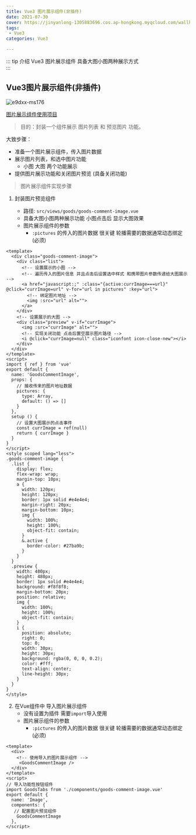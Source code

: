 ```yaml
---
title: Vue3 图片展示组件(非插件)
date: 2021-07-30
cover: https://jinyanlong-1305883696.cos.ap-hongkong.myqcloud.com/wallhaven-l3kyel.jpg
tags:
 - Vue3
categories: Vue3

---
```


::: tip 介绍
Vue3 图片展示组件 具备大图小图两种展示方式<br>
:::

<!-- more -->

## Vue3图片展示组件(非插件)

![e9dxx-ms176](https://jinyanlong-1305883696.cos.ap-hongkong.myqcloud.com/e9dxx-ms176.gif)

[图片展示组件使用项目](https://gitee.com/liu_kaili/Vue_little_rabbit_fresh)

> 目的：封装一个组件展示 图片列表 和 预览图片 功能。

大致步骤：

- 准备一个图片展示组件，传入图片数据
- 展示图片列表，和选中图片功能
  - 小图 大图  两个功能展示
- 提供图片展示功能和关闭图片预览 (具备关闭功能)

> 图片展示组件实现步骤

1. 封装图片预览组件
   
   * 路径: `src/views/goods/goods-comment-image.vue`
   * 具备大图小图两种展示功能 小图点击后 显示大图效果
   * 图片展示组件的参数
     * `:pictures` 的传入的图片数据 很关键 轮播需要的数据通常动态绑定 (必须)

```vue
<template>
  <div class="goods-comment-image">
    <div class="list">
      <!-- 设置展示的小图 -->
      <!-- 遍历传入的图片信息 并且点击后设置选中样式 和携带图片参数传递给大图展示 -->
      <a href="javascript:;" :class="{active:currImage===url}" @click="currImage=url" v-for="url in pictures" :key="url">
        <!-- 绑定图片地址 -->
        <img :src="url" alt="">
      </a>
    </div>
    <!-- 设置展示的大图 -->
    <div class="preview" v-if="currImage">
      <img :src="currImage" alt="">
      <!-- 实现关闭功能 点击后置空展示图片路径 -->
      <i @click="currImage=null" class="iconfont icon-close-new"></i>
    </div>
  </div>
</template>
<script>
import { ref } from 'vue'
export default {
  name: 'GoodsCommentImage',
  props: {
    // 接收传来的图片地址数据
    pictures: {
      type: Array,
      default: () => []
    }
  },
  setup () {
    // 设置大图展示的点击事件
    const currImage = ref(null)
    return { currImage }
  }
}
</script>
<style scoped lang="less">
.goods-comment-image {
  .list {
    display: flex;
    flex-wrap: wrap;
    margin-top: 10px;
    a {
      width: 120px;
      height: 120px;
      border: 1px solid #e4e4e4;
      margin-right: 20px;
      margin-bottom: 10px;
      img {
        width: 100%;
        height: 100%;
        object-fit: contain;
      }
      &.active {
        border-color: #27ba9b;
      }
    }
  }
  .preview {
    width: 480px;
    height: 480px;
    border: 1px solid #e4e4e4;
    background: #f8f8f8;
    margin-bottom: 20px;
    position: relative;
    img {
      width: 100%;
      height: 100%;
      object-fit: contain;
    }
    i {
      position: absolute;
      right: 0;
      top: 0;
      width: 30px;
      height: 30px;
      background: rgba(0, 0, 0, 0.2);
      color: #fff;
      text-align: center;
      line-height: 30px;
    }
  }
}
</style>

```

2. 在Vue组件中 导入图片展示组件
   * 没有设置为插件 需要`import`导入使用
   * 图片展示组件的参数
     * `:pictures` 的传入的图片数据 很关键 轮播需要的数据通常动态绑定 (必须)

```vue
<template>
  <div>
  	<!-- 使用导入的图片展示组件 -->
     <GoodsCommentImage />
  </div>
</template>
<script>
// 导入功能性按钮组件
import GoodsTabs from './components/goods-comment-image.vue'
export default {
  name: 'Image',
  components: {
   // 配置图片预览组件
    GoodsCommentImage
  },
</script>
```


